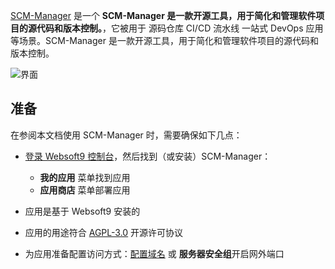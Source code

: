 [SCM-Manager](https://scm-manager.org) 是一个 **SCM-Manager 是一款开源工具，用于简化和管理软件项目的源代码和版本控制。**，它被用于 源码仓库 CI/CD 流水线 一站式 DevOps 应用  等场景。SCM-Manager 是一款开源工具，用于简化和管理软件项目的源代码和版本控制。


![界面](https://libs.websoft9.com/Websoft9/DocsPicture/zh/scmmanager/scmmanager-gui-websoft9.png)


## 准备

在参阅本文档使用 SCM-Manager 时，需要确保如下几点：

- [登录 Websoft9 控制台](./login-console)，然后找到（或安装）SCM-Manager：
  - **我的应用** 菜单找到应用 
  - **应用商店** 菜单部署应用

- 应用是基于 Websoft9 安装的


- 应用的用途符合 [AGPL-3.0](https://opensource.org/licenses/AGPL-3.0) 开源许可协议


- 为应用准备配置访问方式：[配置域名](./domain-set) 或 **服务器安全组**开启网外端口